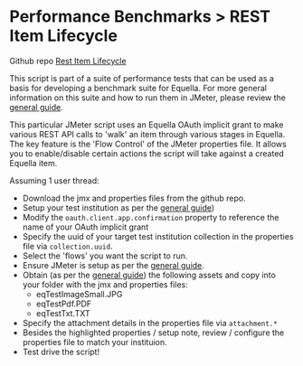 # Performance Benchmarks > REST Item Lifecycle
Github repo [Rest Item Lifecycle](https://github.com/equella/Equella-Tools/tree/master/performance-benchmarks/scripts/rest-item-life-cycle)

This script is part of a suite of performance tests that can be used as a basis for developing a benchmark suite for Equella.  For more general information on this suite and how to run them in JMeter, please review the [general guide](https://github.com/equella/equella.github.io/blob/master/equella-tools/performance-benchmarks-general.md).

This particular JMeter script uses an Equella OAuth implicit grant to make various REST API calls to 'walk' an item through various stages in Equella.  The key feature is the 'Flow Control' of the JMeter properties file.  It allows you to enable/disable certain actions the script will take against a created Equella item.

Assuming 1 user thread:
* Download the jmx and properties files from the github repo.
* Setup your test institution as per the [general guide](https://github.com/equella/equella.github.io/blob/master/equella-tools/performance-benchmarks-general.md)) 
* Modify the ```oauth.client.app.confirmation``` property to reference the name of your OAuth implicit grant
* Specify the uuid of your target test institution collection in the properties file via ```collection.uuid```.
* Select the 'flows' you want the script to run.
* Ensure JMeter is setup as per the [general guide](https://github.com/equella/equella.github.io/blob/master/equella-tools/performance-benchmarks-general.md).
* Obtain (as per the [general guide](https://github.com/equella/equella.github.io/blob/master/equella-tools/performance-benchmarks-general.md)) the following assets and copy into your folder with the jmx and properties files:
  * eqTestImageSmall.JPG
  * eqTestPdf.PDF
  * eqTestTxt.TXT
* Specify the attachment details in the properties file via ```attachment.*```
* Besides the highlighted properties / setup note, review / configure the properties file to match your instituion.
* Test drive the script!
